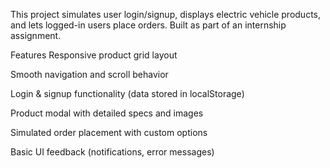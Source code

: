  This project simulates user login/signup, displays electric vehicle products, and lets logged-in users place orders. Built as part of an internship assignment.

Features
Responsive product grid layout

Smooth navigation and scroll behavior

Login & signup functionality (data stored in localStorage)

Product modal with detailed specs and images

Simulated order placement with custom options

Basic UI feedback (notifications, error messages)
